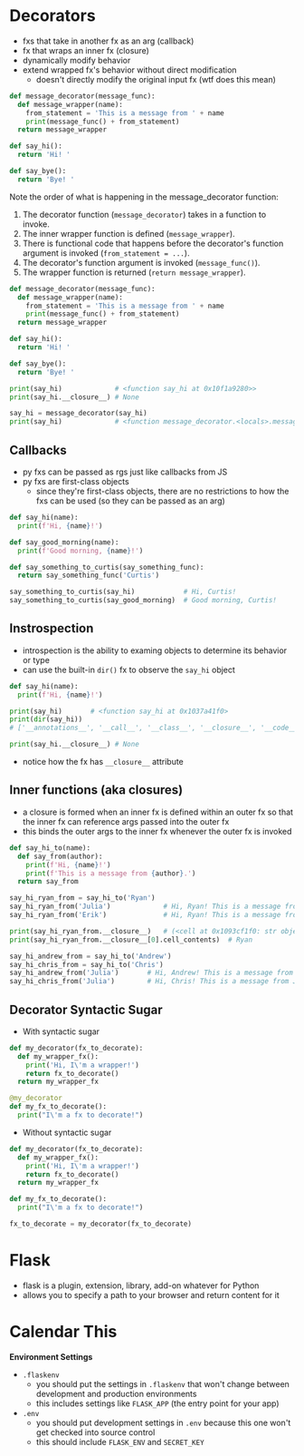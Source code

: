 # Decorators  
- fxs that take in another fx as an arg (callback)
- fx that wraps an inner fx (closure)
- dynamically modify behavior
- extend wrapped fx's behavior without direct modification
    - doesn't directly modify the original input fx (wtf does this mean)  

```python
def message_decorator(message_func):
  def message_wrapper(name):
    from_statement = 'This is a message from ' + name
    print(message_func() + from_statement)
  return message_wrapper

def say_hi():
  return 'Hi! '

def say_bye():
  return 'Bye! '
```

Note the order of what is happening in the message_decorator function:
1. The decorator function (`message_decorator`) takes in a function to invoke.
2. The inner wrapper function is defined (`message_wrapper`).
3. There is functional code that happens before the decorator's function argument is invoked (`from_statement = ...`).
4. The decorator's function argument is invoked (`message_func()`).
5. The wrapper function is returned (`return message_wrapper`).

```python
def message_decorator(message_func):
  def message_wrapper(name):
    from_statement = 'This is a message from ' + name
    print(message_func() + from_statement)
  return message_wrapper

def say_hi():
  return 'Hi! '

def say_bye():
  return 'Bye! '

print(say_hi)             # <function say_hi at 0x10f1a9280>>
print(say_hi.__closure__) # None

say_hi = message_decorator(say_hi)
print(say_hi)             # <function message_decorator.<locals>.message_wrapper at 0x10f1a93a0>
```



## Callbacks  
- py fxs can be passed as rgs just like callbacks from JS
- py fxs are first-class objects  
  - since they're first-class objects, there are no restrictions to how the fxs can be used (so they can be passed as an arg)  

```python
def say_hi(name):
  print(f'Hi, {name}!')

def say_good_morning(name):
  print(f'Good morning, {name}!')

def say_something_to_curtis(say_something_func):
  return say_something_func('Curtis')

say_something_to_curtis(say_hi)            # Hi, Curtis!
say_something_to_curtis(say_good_morning)  # Good morning, Curtis!
```

## Instrospection
- introspection is the ability to examing objects to determine its behavior or type 
- can use the built-in `dir()` fx to observe the `say_hi` object  

```python
def say_hi(name):
  print(f'Hi, {name}!')

print(say_hi)       # <function say_hi at 0x1037a41f0>
print(dir(say_hi))
# ['__annotations__', '__call__', '__class__', '__closure__', '__code__', '__defaults__', '__delattr__', '__dict__', '__dir__', '__doc__', '__eq__', '__format__', '__ge__', '__get__', '__getattribute__', '__globals__', '__gt__', '__hash__', '__init__', '__init_subclass__', '__kwdefaults__', '__le__', '__lt__', '__module__', '__name__', '__ne__', '__new__', '__qualname__', '__reduce__', '__reduce_ex__', '__repr__', '__setattr__', '__sizeof__', '__str__', '__subclasshook__']

print(say_hi.__closure__) # None
```  

- notice how the fx has `__closure__` attribute

## Inner functions (aka closures)
- a closure is formed when an inner fx is defined within an outer fx so that the inner fx can reference args passed into the outer fx
- this binds the outer args to the inner fx whenever the outer fx is invoked 

```python
def say_hi_to(name):
  def say_from(author):
    print(f'Hi, {name}!')
    print(f'This is a message from {author}.')
  return say_from

say_hi_ryan_from = say_hi_to('Ryan')
say_hi_ryan_from('Julia')             # Hi, Ryan! This is a message from Julia.
say_hi_ryan_from('Erik')              # Hi, Ryan! This is a message from Erik.

print(say_hi_ryan_from.__closure__)   # (<cell at 0x1093cf1f0: str object at 0x1094035f0>,)
print(say_hi_ryan_from.__closure__[0].cell_contents)  # Ryan

say_hi_andrew_from = say_hi_to('Andrew')
say_hi_chris_from = say_hi_to('Chris')
say_hi_andrew_from('Julia')       # Hi, Andrew! This is a message from Julia.
say_hi_chris_from('Julia')        # Hi, Chris! This is a message from Julia.
```


## Decorator Syntactic Sugar  
- With syntactic sugar
```python
def my_decorator(fx_to_decorate):
  def my_wrapper_fx():
    print('Hi, I\'m a wrapper!')
    return fx_to_decorate()
  return my_wrapper_fx

@my_decorator
def my_fx_to_decorate():
  print("I\'m a fx to decorate!")
```

- Without syntactic sugar
```python
def my_decorator(fx_to_decorate):
  def my_wrapper_fx():
    print('Hi, I\'m a wrapper!')
    return fx_to_decorate()
  return my_wrapper_fx

def my_fx_to_decorate():
  print("I\'m a fx to decorate!")

fx_to_decorate = my_decorator(fx_to_decorate)
```

# Flask 
- flask is a plugin, extension, library, add-on whatever for Python  
- allows you to specify a path to your browser and return content for it  



# Calendar This 
**Environment Settings**
- `.flaskenv` 
  - you should put the settings in `.flaskenv` that won't change between development and production environments
  - this includes settings like `FLASK_APP` (the entry point for your app)
- `.env`
  - you should put development settings in `.env` because this one won't get checked into source control
  - this should include `FLASK_ENV` and `SECRET_KEY`
